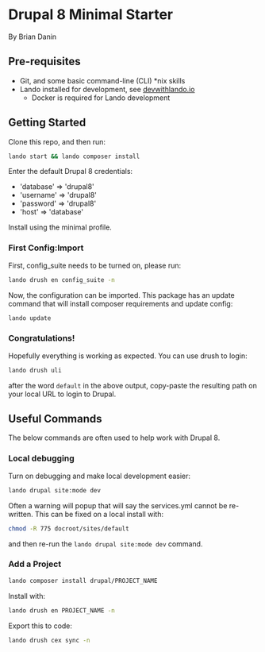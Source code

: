 # Drupal 8 Minimal Starter
By Brian Danin

## Pre-requisites
- Git, and some basic command-line (CLI) *nix skills
- Lando installed for development, see [devwithlando.io](https://docs.devwithlando.io/installation/installing.html)
  - Docker is required for Lando development

## Getting Started
Clone this repo, and then run:

```bash
lando start && lando composer install
```

Enter the default Drupal 8 credentials:
- 'database' => 'drupal8'
- 'username' => 'drupal8'
- 'password' => 'drupal8'
- 'host' => 'database'

Install using the minimal profile.

### First Config:Import
First, config_suite needs to be turned on, please run:
```bash
lando drush en config_suite -n
```

Now, the configuration can be imported. This package has an update command that will install composer requirements and update config:
```bash
lando update
```

### Congratulations!
Hopefully everything is working as expected. You can use drush to login:
```bash
lando drush uli
```
after the word `default` in the above output, copy-paste the resulting path on your local URL to login to Drupal.

## Useful Commands
The below commands are often used to help work with Drupal 8.

### Local debugging
Turn on debugging and make local development easier:
```bash
lando drupal site:mode dev
```
Often a warning will popup that will say the services.yml cannot be re-written. This can be fixed on a local install with:
```bash
chmod -R 775 docroot/sites/default
```
and then re-run the `lando drupal site:mode dev` command.

### Add a Project
```bash
lando composer install drupal/PROJECT_NAME
```

Install with:
```bash
lando drush en PROJECT_NAME -n
```

Export this to code:
```bash
lando drush cex sync -n
```

